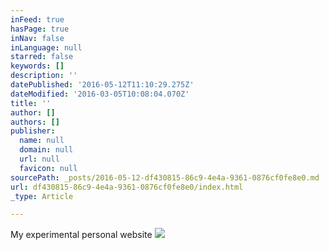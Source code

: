 ```yaml
---
inFeed: true
hasPage: true
inNav: false
inLanguage: null
starred: false
keywords: []
description: ''
datePublished: '2016-05-12T11:10:29.275Z'
dateModified: '2016-03-05T10:08:04.070Z'
title: ''
author: []
authors: []
publisher:
  name: null
  domain: null
  url: null
  favicon: null
sourcePath: _posts/2016-05-12-df430815-86c9-4e4a-9361-0876cf0fe8e0.md
url: df430815-86c9-4e4a-9361-0876cf0fe8e0/index.html
_type: Article

---
```

My experimental personal website
![](https://the-grid-user-content.s3-us-west-2.amazonaws.com/d1b426b2-cb0e-4a03-b234-7836aba6f616.jpg)